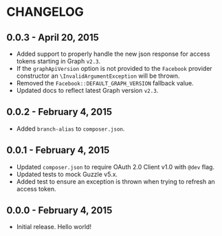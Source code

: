 # CHANGELOG


## 0.0.3 - April 20, 2015

- Added support to properly handle the new json response for access tokens starting in Graph `v2.3`.
- If the `graphApiVersion` option is not provided to the `Facebook` provider constructor an `\InvalidArgumentException` will be thrown.
- Removed the `Facebook::DEFAULT_GRAPH_VERSION` fallback value.
- Updated docs to reflect latest Graph version `v2.3`.

## 0.0.2 - February 4, 2015

- Added `branch-alias` to `composer.json`.

## 0.0.1 - February 4, 2015

- Updated `composer.json` to require OAuth 2.0 Client v1.0 with `@dev` flag.
- Updated tests to mock Guzzle v5.x.
- Added test to ensure an exception is thrown when trying to refresh an access token.

## 0.0.0 - February 4, 2015

- Initial release. Hello world!

